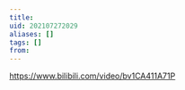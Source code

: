 ```yaml
---
title: 
uid: 202107272029
aliases: []
tags: []
from: 
---
```

https://www.bilibili.com/video/bv1CA411A71P